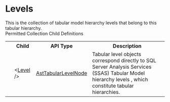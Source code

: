 # Levels

<div class="LanguageSummary"><div class ="SummaryItem">This is the collection of tabular model hierarchy levels that belong to this tabular hierarchy.</div></div><div class="SchemaBindingGroup"><div class="SchemaBindingGroupHeader">Permitted Collection Child Definitions</div><table id="SchemaBindingList" class="SchemaBindingList"><tbody><tr><th class="SchemaBindingIconColumnHeader">&nbsp;</th><th class="SchemaBindingNameColumnHeader">Child</th><th class="SchemaBindingTypeColumnHeader">API Type</th><th class="SchemaBindingSummaryColumnHeader">Description</th></tr><tr class="cd0"><td class="SchemaBindingIcon"><div class="NotRequired" /></td><td class="SchemaBindingName"><span class="punc">&lt;</span><a href=Varigence.Languages.Biml.Tabular.AstTabularLevelNode.html">Level</a><span class="punc"> /&gt;</span></td><td class="SchemaBindingType"><a href="../api-reference/Varigence.Languages.Biml.Tabular.AstTabularLevelNode.html">AstTabularLevelNode</a></td><td class="SchemaBindingSummary">Tabular level objects correspond directly to SQL Server Analysis Services (SSAS) Tabular Model hierarchy levels , which constitute tabular hierarchies.</td></tr></tbody></table></div>